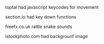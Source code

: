 toptal had javascript keycodes for movement

section.io had key down functions 

freefx.co.uk rattle snake sounds 

istockphoto.com  had backgrounf image 